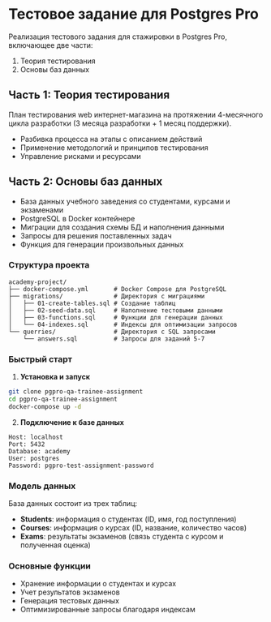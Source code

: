 # Тестовое задание для Postgres Pro

Реализация тестового задания для стажировки в Postgres Pro, включающее две части:
1. Теория тестирования
2. Основы баз данных

## Часть 1: Теория тестирования

План тестирования web интернет-магазина на протяжении 4-месячного цикла разработки (3 месяца разработки + 1 месяц поддержки).

- Разбивка процесса на этапы с описанием действий
- Применение методологий и принципов тестирования
- Управление рисками и ресурсами

## Часть 2: Основы баз данных

- База данных учебного заведения со студентами, курсами и экзаменами
- PostgreSQL в Docker контейнере
- Миграции для создания схемы БД и наполнения данными
- Запросы для решения поставленных задач
- Функция для генерации произвольных данных

### Структура проекта

```
academy-project/
├── docker-compose.yml       # Docker Compose для PostgreSQL
├── migrations/              # Директория с миграциями
│   ├── 01-create-tables.sql # Создание таблиц
│   ├── 02-seed-data.sql     # Наполнение тестовыми данными
│   ├── 03-functions.sql     # Функции для генерации данных
│   └── 04-indexes.sql       # Индексы для оптимизации запросов
└── querries/                # Директория с SQL запросами
    └── answers.sql          # Запросы для заданий 5-7
```

### Быстрый старт

1. **Установка и запуск**

```bash
git clone pgpro-qa-trainee-assignment
cd pgpro-qa-trainee-assignment
docker-compose up -d
```

2. **Подключение к базе данных**

```
Host: localhost
Port: 5432
Database: academy
User: postgres
Password: pgpro-test-assignment-password
```

### Модель данных

База данных состоит из трех таблиц:
- **Students**: информация о студентах (ID, имя, год поступления)
- **Courses**: информация о курсах (ID, название, количество часов)
- **Exams**: результаты экзаменов (связь студента с курсом и полученная оценка)

### Основные функции

- Хранение информации о студентах и курсах
- Учет результатов экзаменов
- Генерация тестовых данных
- Оптимизированные запросы благодаря индексам